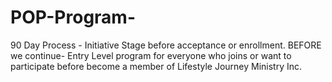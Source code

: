 # POP-Program-
90 Day Process - Initiative Stage before acceptance or enrollment. BEFORE we continue- Entry Level program for everyone who joins or want to participate before become a member of Lifestyle Journey Ministry Inc. 
